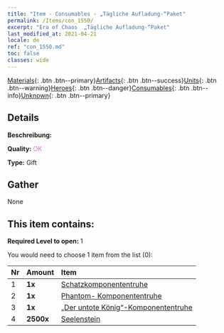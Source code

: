 ```yaml
---
title: "Item - Consumables - „Tägliche Aufladung-“Paket"
permalink: /Items/con_1550/
excerpt: "Era of Chaos  „Tägliche Aufladung-“Paket"
last_modified_at: 2021-04-21
locale: de
ref: "con_1550.md"
toc: false
classes: wide
---
```

 [Materials](/de/Items/){: .btn .btn--primary}[Artifacts](/de/Items/Artifacts/){: .btn .btn--success}[Units](/de/Items/Units/){: .btn .btn--warning}[Heroes](/de/Items/Heroes/){: .btn .btn--danger}[Consumables](/de/Items/Consumables/){: .btn .btn--info}[Unknown](/de/Items/Unknown/){: .btn .btn--primary}

## Details
 **Beschreibung:** 

 **Quality:** <span style="color: #DA70D6">OK</span>

 **Type:** Gift

## Gather

  None

## This item contains:

 **Required Level to open:** 1

 You would need to choose 1 item from the list (0):

  | Nr | Amount |     Item    |
  |:---|:-------|:------------|
  | 1 |  **1x** | [Schatzkomponententruhe](/de/Items/con_1383/) |  | 
  | 2 |  **1x** | [Phantom- Komponententruhe](/de/Items/con_1339/) |  | 
  | 3 |  **1x** | [„Der untote König“-Komponententruhe](/de/Items/con_1340/) |  | 
  | 4 |  **2500x** | [Seelenstein ](/de/Items/con_923/) |  | 
